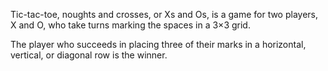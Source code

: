 Tic-tac-toe, noughts and crosses, or Xs and Os, is a game for two players, X and O, who take turns marking the spaces in a 3×3 grid.
 
The player who succeeds in placing three of their marks in a horizontal, vertical, or diagonal row is the winner. 